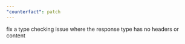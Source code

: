 ```yaml
---
"counterfact": patch
---
```


fix a type checking issue where the response type has no headers or content
